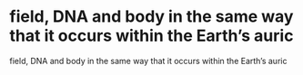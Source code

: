 # field, DNA and body in the same way that it occurs within the Earth’s auric

field, DNA and body in the same way that it occurs within the Earth’s auric